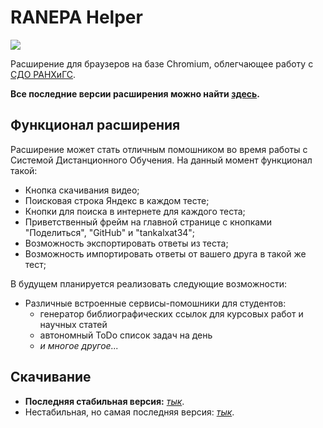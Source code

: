 # RANEPA Helper

<a href="https://github.com/tankalxat34/lms-ranepa-helper/releases"><img src="https://img.shields.io/badge/dynamic/json?url=https://api.github.com/repos/tankalxat34/lms-ranepa-helper/releases&label=Версия&query=$[0].name&color=%23990000&style=for-the-badge"></a>

Расширение для браузеров на базе Chromium, облегчающее работу с [СДО РАНХиГС](https://lms.ranepa.ru/).

**Все последние версии расширения можно найти [здесь](https://github.com/tankalxat34/lms-ranepa-helper/releases).**

## Функционал расширения

Расширение может стать отличным помошником во время работы с Системой Дистанционного Обучения. На данный момент функционал такой:

- Кнопка скачивания видео;
- Поисковая строка Яндекс в каждом тесте;
- Кнопки для поиска в интернете для каждого теста;
- Приветственный фрейм на главной странице с кнопками "Поделиться", "GitHub" и "tankalxat34";
- Возможность экспортировать ответы из теста;
- Возможность импортировать ответы от вашего друга в такой же тест;

В будущем планируется реализовать следующие возможности:
- Различные встроенные сервисы-помошники для студентов:
  - генератор библиографических ссылок для курсовых работ и научных статей
  - автономный ToDo список задач на день
  - *и многое другое...*

## Скачивание

- **Последняя стабильная версия:** *[тык](https://github.com/tankalxat34/lms-ranepa-helper/releases)*.
- Нестабильная, но самая последняя версия: *[тык](https://github.com/tankalxat34/lms-ranepa-helper/archive/refs/heads/main.zip)*.